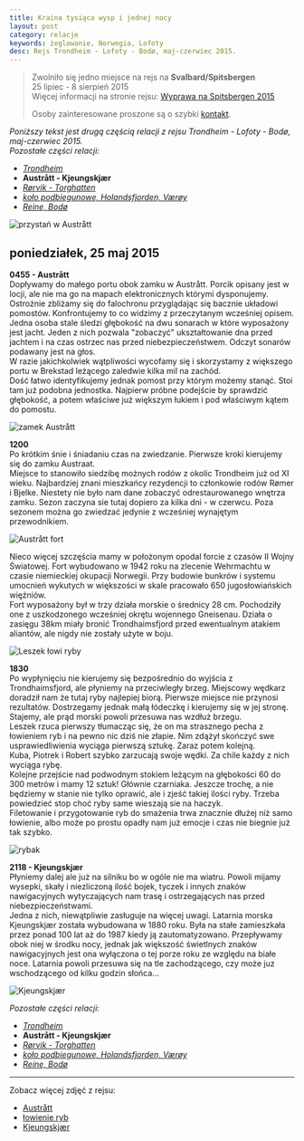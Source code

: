```yaml
---
title: Kraina tysiąca wysp i jednej nocy
layout: post
category: relacje
keywords: żeglowanie, Norwegia, Lofoty
desc: Rejs Trondheim - Lofoty - Bodø, maj-czerwiec 2015.
---
```


>  
> Zwolniło się jedno miejsce na rejs na **Svalbard/Spitsbergen**  
> 25 lipiec - 8 sierpień 2015   
> Więcej informacji na stronie rejsu: [Wyprawa na Spitsbergen 2015](/wyprawa-polonijna-na-spitsbergen-2015)  
>   
> Osoby zainteresowane proszone są o szybki [kontakt](/rejsy/rezerwacja.html).  
>  

*Poniższy tekst jest drugą częścią relacji z rejsu Trondheim - Lofoty - Bodø, maj-czerwiec 2015.*  
*Pozostałe części relacji:*

* *[Trondheim](/kraina-1000-wysp-i-1-nocy/)*
* **Austrått - Kjeungskjær**
* *[Rørvik - Torghatten](/kraina-1000-wysp-i-1-nocy-cz3/)*
* *[koło podbiegunowe, Holandsfjorden, Værøy](/kraina-1000-wysp-i-1-nocy-cz4/)*
* *[Reine, Bodø](/kraina-1000-wysp-i-1-nocy-cz5/)*

![przystań w Austrått](/img/2015/norwegia/austratt-przystan.jpg)

## poniedziałek, 25 maj 2015
**0455 - Austrått**  
Dopływamy do małego portu obok zamku w Austrått. Porcik opisany jest w locji, ale nie ma go na mapach elektronicznych którymi dysponujemy. Ostrożnie zbliżamy się
do falochronu przyglądając się bacznie układowi pomostów. Konfrontujemy to co widzimy z przeczytanym wcześniej opisem.   
Jedna osoba stale śledzi głębokość na dwu sonarach w które wyposażony jest jacht. Jeden z nich pozwala "zobaczyć" ukształtowanie dna przed jachtem i na czas ostrzec nas 
przed niebezpieczeństwem. Odczyt sonarów podawany jest na głos.  
W razie jakichkolwiek wątpliwości wycofamy się i skorzystamy z większego portu w Brekstad leżącego zaledwie kilka mil na zachód.  
Dość łatwo identyfikujemy jednak pomost przy którym możemy stanąć. Stoi tam już podobna jednostka. Najpierw próbne podejście by sprawdzić głębokość, 
a potem właściwe już większym łukiem i pod właściwym kątem do pomostu.

![zamek Austrått](/img/2015/norwegia/austratt-zamek.jpg)

**1200**  
Po krótkim śnie i śniadaniu czas na zwiedzanie. Pierwsze kroki kierujemy się do zamku Austraat.  
Miejsce to stanowiło siedzibę możnych rodów z okolic Trondheim już od XI wieku. Najbardziej znani mieszkańcy rezydencji to członkowie rodów Rømer i Bjelke.
Niestety nie było nam dane zobaczyć odrestaurowanego wnętrza zamku. Sezon zaczyna sie tutaj dopiero za kilka dni - w czerwcu. Poza  sezonem można go zwiedzać
jedynie z wcześniej wynajętym przewodnikiem.  

![Austrått fort](/img/2015/norwegia/austratt-fort.jpg)

Nieco więcej szczęścia mamy w położonym opodal forcie z czasów II Wojny Światowej. Fort wybudowano w 1942 roku na zlecenie Wehrmachtu w czasie niemieckiej okupacji Norwegii.
Przy budowie bunkrów i systemu umocnień wykutych w większości w skale pracowało 650 jugosłowiańskich więźniów.  
Fort wyposażony był w trzy działa morskie o średnicy 28 cm. Pochodziły one z uszkodzonego wcześniej okrętu wojennego Gneisenau. Działa o zasięgu 38km 
miały bronić Trondhaimsfjord przed ewentualnym atakiem aliantów, ale nigdy nie zostały użyte w boju.

![Leszek łowi ryby](/img/2015/norwegia/leszek-lowi.jpg)

**1830**  
Po wypłynięciu nie kierujemy się bezpośrednio do wyjścia z Trondhaimsfjord, ale płyniemy na przeciwległy brzeg. Miejscowy wędkarz doradził nam że tutaj ryby najlepiej biorą. 
Pierwsze miejsce nie przynosi rezultatów. Dostrzegamy jednak małą łódeczkę i kierujemy się w jej stronę. Stajemy, ale prąd morski powoli przesuwa nas wzdłuż brzegu.  
Leszek rzuca pierwszy tłumacząc się, że on ma strasznego pecha z łowieniem ryb i na pewno nic dziś nie złapie. Nim zdążył skończyć swe usprawiedliwienia wyciąga pierwszą sztukę. 
Zaraz potem kolejną.  
Kuba, Piotrek i Robert szybko zarzucają swoje wędki. Za chile każdy z nich wyciąga rybę.  
Kolejne przejście nad podwodnym stokiem leżącym na głębokości 60 do 300 metrów i mamy 12 sztuk! Głównie czarniaka. Jeszcze trochę, a nie będziemy w stanie nie tylko oprawić, 
ale i zjeść takiej ilości ryby. Trzeba powiedzieć stop choć ryby same wieszają sie na haczyk.    
Filetowanie i przygotowanie ryb do smażenia trwa znacznie dłużej niż samo łowienie, albo może po prostu opadły nam już emocje i czas nie biegnie już tak szybko.   

![rybak](/img/2015/norwegia/statek-norwegia.jpg)

**2118 - Kjeungskjær**  
Płyniemy dalej ale już na silniku bo w ogóle nie ma wiatru. Powoli mijamy wysepki, skały i niezliczoną ilość bojek, tyczek i innych znaków nawigacyjnych 
wytyczających nam trasę i ostrzegających nas przed niebezpieczeństwami.  
Jedna z nich, niewątpliwie zasługuje na więcej uwagi. Latarnia morska Kjeungskjær została wybudowana w 1880 roku. Była na stałe zamieszkała przez ponad 100 lat 
aż do 1987 kiedy ją zautomatyzowano.
Przepływamy obok niej w środku nocy, jednak jak większość świetlnych znaków nawigacyjnych jest ona wyłączona o tej porze roku ze względu na białe noce. Latarnia
powoli przesuwa się na tle zachodzącego, czy może juz wschodzącego od kilku godzin słońca...

![Kjeungskjær](/img/2015/norwegia/kjeungskjaer.jpg)

*Pozostałe części relacji:*

* *[Trondheim](/kraina-1000-wysp-i-1-nocy/)*
* **Austrått - Kjeungskjær**
* *[Rørvik - Torghatten](/kraina-1000-wysp-i-1-nocy-cz3/)*
* *[koło podbiegunowe, Holandsfjorden, Værøy](/kraina-1000-wysp-i-1-nocy-cz4/)*
* *[Reine, Bodø](/kraina-1000-wysp-i-1-nocy-cz5/)*

------------------------------------------------------------------------------------
Zobacz więcej zdjęć z rejsu:

* [Austrått](https://www.facebook.com/media/set/?set=a.10152843469481820.1073741835.672761819&type=1&l=2df8a08dfe)
* [łowienie ryb](https://www.facebook.com/media/set/?set=a.10152843475191820.1073741836.672761819&type=1&l=b6c3ce26ca)
* [Kjeungskjær](https://www.facebook.com/media/set/?set=a.10152843477931820.1073741837.672761819&type=1&l=4665a5102f)
